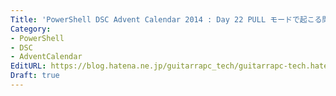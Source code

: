 ```yaml
---
Title: 'PowerShell DSC Advent Calendar 2014 : Day 22 PULL モードで起こる問題点'
Category:
- PowerShell
- DSC
- AdventCalendar
EditURL: https://blog.hatena.ne.jp/guitarrapc_tech/guitarrapc-tech.hatenablog.com/atom/entry/8454420450076387650
Draft: true
---
```


